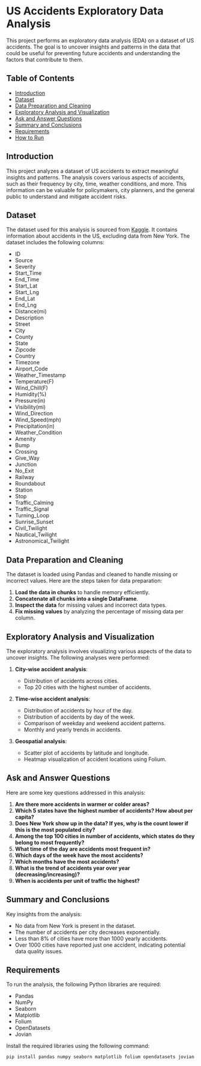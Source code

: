 # US Accidents Exploratory Data Analysis

This project performs an exploratory data analysis (EDA) on a dataset of US accidents. The goal is to uncover insights and patterns in the data that could be useful for preventing future accidents and understanding the factors that contribute to them.

## Table of Contents

- [Introduction](#introduction)
- [Dataset](#dataset)
- [Data Preparation and Cleaning](#data-preparation-and-cleaning)
- [Exploratory Analysis and Visualization](#exploratory-analysis-and-visualization)
- [Ask and Answer Questions](#ask-and-answer-questions)
- [Summary and Conclusions](#summary-and-conclusions)
- [Requirements](#requirements)
- [How to Run](#how-to-run)

## Introduction

This project analyzes a dataset of US accidents to extract meaningful insights and patterns. The analysis covers various aspects of accidents, such as their frequency by city, time, weather conditions, and more. This information can be valuable for policymakers, city planners, and the general public to understand and mitigate accident risks.

## Dataset

The dataset used for this analysis is sourced from [Kaggle](https://www.kaggle.com/datasets/sobhanmoosavi/us-accidents). It contains information about accidents in the US, excluding data from New York. The dataset includes the following columns:

- ID
- Source
- Severity
- Start_Time
- End_Time
- Start_Lat
- Start_Lng
- End_Lat
- End_Lng
- Distance(mi)
- Description
- Street
- City
- County
- State
- Zipcode
- Country
- Timezone
- Airport_Code
- Weather_Timestamp
- Temperature(F)
- Wind_Chill(F)
- Humidity(%)
- Pressure(in)
- Visibility(mi)
- Wind_Direction
- Wind_Speed(mph)
- Precipitation(in)
- Weather_Condition
- Amenity
- Bump
- Crossing
- Give_Way
- Junction
- No_Exit
- Railway
- Roundabout
- Station
- Stop
- Traffic_Calming
- Traffic_Signal
- Turning_Loop
- Sunrise_Sunset
- Civil_Twilight
- Nautical_Twilight
- Astronomical_Twilight

## Data Preparation and Cleaning

The dataset is loaded using Pandas and cleaned to handle missing or incorrect values. Here are the steps taken for data preparation:

1. **Load the data in chunks** to handle memory efficiently.
2. **Concatenate all chunks into a single DataFrame**.
3. **Inspect the data** for missing values and incorrect data types.
4. **Fix missing values** by analyzing the percentage of missing data per column.

## Exploratory Analysis and Visualization

The exploratory analysis involves visualizing various aspects of the data to uncover insights. The following analyses were performed:

1. **City-wise accident analysis**:
   - Distribution of accidents across cities.
   - Top 20 cities with the highest number of accidents.

2. **Time-wise accident analysis**:
   - Distribution of accidents by hour of the day.
   - Distribution of accidents by day of the week.
   - Comparison of weekday and weekend accident patterns.
   - Monthly and yearly trends in accidents.

3. **Geospatial analysis**:
   - Scatter plot of accidents by latitude and longitude.
   - Heatmap visualization of accident locations using Folium.

## Ask and Answer Questions

Here are some key questions addressed in this analysis:

1. **Are there more accidents in warmer or colder areas?**
2. **Which 5 states have the highest number of accidents? How about per capita?**
3. **Does New York show up in the data? If yes, why is the count lower if this is the most populated city?**
4. **Among the top 100 cities in number of accidents, which states do they belong to most frequently?**
5. **What time of the day are accidents most frequent in?**
6. **Which days of the week have the most accidents?**
7. **Which months have the most accidents?**
8. **What is the trend of accidents year over year (decreasing/increasing)?**
9. **When is accidents per unit of traffic the highest?**

## Summary and Conclusions

Key insights from the analysis:

- No data from New York is present in the dataset.
- The number of accidents per city decreases exponentially.
- Less than 8% of cities have more than 1000 yearly accidents.
- Over 1000 cities have reported just one accident, indicating potential data quality issues.

## Requirements

To run the analysis, the following Python libraries are required:

- Pandas
- NumPy
- Seaborn
- Matplotlib
- Folium
- OpenDatasets
- Jovian

Install the required libraries using the following command:

```bash
pip install pandas numpy seaborn matplotlib folium opendatasets jovian
